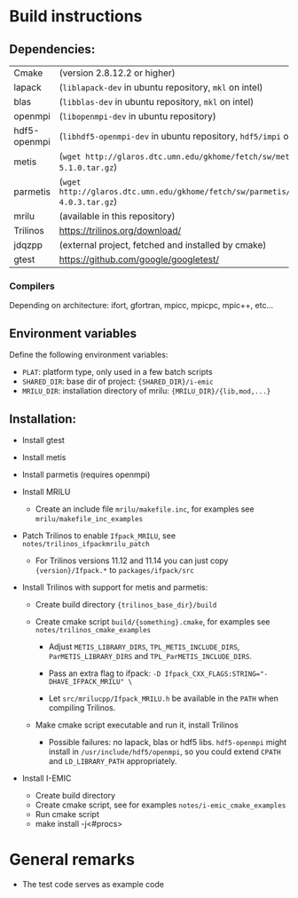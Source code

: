 # Build instructions

## Dependencies:

|                |                                                                                    |
| -------------- | ---------------------------------------------------------------------------------- |
| Cmake          | (version 2.8.12.2 or higher)                                                       |
| lapack         | (`liblapack-dev` in ubuntu repository, `mkl` on intel)                             |
| blas           | (`libblas-dev` in ubuntu repository, `mkl` on intel)                               |
| openmpi        | (`libopenmpi-dev` in ubuntu repository)                                            |
| hdf5-openmpi   | (`libhdf5-openmpi-dev` in ubuntu repository, `hdf5/impi` on intel)                 |
| metis          | (`wget http://glaros.dtc.umn.edu/gkhome/fetch/sw/metis/metis-5.1.0.tar.gz`)        |
| parmetis       | (`wget http://glaros.dtc.umn.edu/gkhome/fetch/sw/parmetis/parmetis-4.0.3.tar.gz`)  |
| mrilu          | (available in this repository)                                                     | 
| Trilinos       | <https://trilinos.org/download/>                                                   |
| jdqzpp         | (external project, fetched and installed by cmake)                                 |
| gtest          |  <https://github.com/google/googletest/>                                           |

### Compilers
Depending on architecture: ifort, gfortran, mpicc, mpicpc, mpic++, etc... 

## Environment variables
Define the following environment variables:

- `PLAT`: platform type, only used in a few batch scripts
- `SHARED_DIR`: base dir of project: `{SHARED_DIR}/i-emic`
- `MRILU_DIR`: installation directory of mrilu: `{MRILU_DIR}/{lib,mod,...}` 


## Installation:
  * Install gtest

  * Install metis

  * Install parmetis (requires openmpi)

  * Install MRILU
	*  Create an include file `mrilu/makefile.inc`, for examples see `mrilu/makefile_inc_examples`
  
  * Patch Trilinos to enable `Ifpack_MRILU`, see `notes/trilinos_ifpackmrilu_patch`
	* For Trilinos versions 11.12 and 11.14 you can just copy `{version}/Ifpack.*` to `packages/ifpack/src` 	
	
  * Install Trilinos with support for metis and parmetis:
	* Create build directory `{trilinos_base_dir}/build`
	* Create cmake script `build/{something}.cmake`, for examples see `notes/trilinos_cmake_examples`

		* Adjust `METIS_LIBRARY_DIRS`, `TPL_METIS_INCLUDE_DIRS`, `ParMETIS_LIBRARY_DIRS` and `TPL_ParMETIS_INCLUDE_DIRS`.
  
		* Pass an extra flag to ifpack: `-D Ifpack_CXX_FLAGS:STRING="-DHAVE_IFPACK_MRILU" \`
		
		* Let `src/mrilucpp/Ifpack_MRILU.h` be available in the `PATH` when compiling Trilinos.

	* Make cmake script executable and run it, install Trilinos 
	  * Possible failures: no lapack, blas or hdf5 libs. `hdf5-openmpi` might install in `/usr/include/hdf5/openmpi`, so you could extend `CPATH` and `LD_LIBRARY_PATH` appropriately.


  * Install I-EMIC
	* Create build directory
	* Create cmake script, see for examples `notes/i-emic_cmake_examples`
	* Run cmake script
    * make install -j<#procs>


# General remarks

- The test code serves as example code